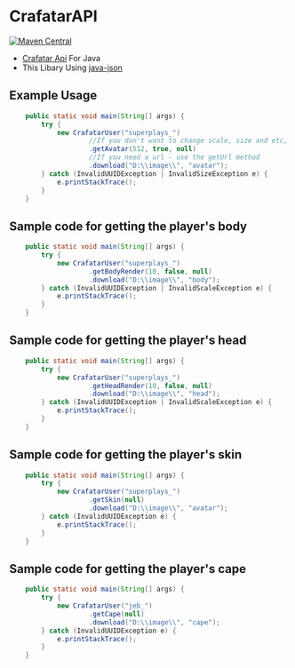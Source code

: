 # CrafatarAPI

[![Maven Central](https://maven-badges.herokuapp.com/maven-central/io.github.expram/CrafatarAPI/badge.svg)](https://maven-badges.herokuapp.com/maven-central/io.github.expram/CrafatarAPI)

* [Crafatar Api](https://crafatar.com/) For Java
* This Libary Using [java-json](http://www.java2s.com/Code/Jar/j/Downloadjavajsonjar.htm)

## Example Usage

```java
    public static void main(String[] args) {
        try {
            new CrafatarUser("superplays_")
                    //If you don't want to change scale, size and etc, use 'null'
                    .getAvatar(512, true, null)
                    //If you need a url - use the getUrl method
                    .download("D:\\image\\", "avatar");
        } catch (InvalidUUIDException | InvalidSizeException e) {
            e.printStackTrace();
        }
    }
```
## Sample code for getting the player's body

```java
    public static void main(String[] args) {
        try {
            new CrafatarUser("superplays_")
                    .getBodyRender(10, false, null)
                    .download("D:\\image\\", "body");
        } catch (InvalidUUIDException | InvalidScaleException e) {
            e.printStackTrace();
        }
    }
```

## Sample code for getting the player's head

```java
    public static void main(String[] args) {
        try {
            new CrafatarUser("superplays_")
                    .getHeadRender(10, false, null)
                    .download("D:\\image\\", "head");
        } catch (InvalidUUIDException | InvalidScaleException e) {
            e.printStackTrace();
        }
    }
```

## Sample code for getting the player's skin

```java
    public static void main(String[] args) {
        try {
            new CrafatarUser("superplays_")
                    .getSkin(null)
                    .download("D:\\image\\", "avatar");
        } catch (InvalidUUIDException e) {
            e.printStackTrace();
        }
    }
```

## Sample code for getting the player's cape

```java
    public static void main(String[] args) {
        try {
            new CrafatarUser("jeb_")
                    .getCape(null)
                    .download("D:\\image\\", "cape");
        } catch (InvalidUUIDException e) {
            e.printStackTrace();
        }
    }
```
